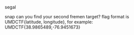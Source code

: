 segal

snap can you find your second fremen target? flag format is UMDCTF{latitude, longitude}, for example: UMDCTF{38.9865489,-76.9451673}
